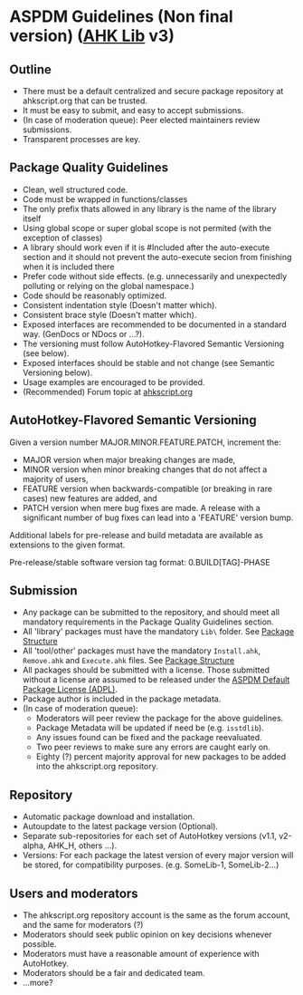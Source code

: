 ASPDM Guidelines (Non final version) ([AHK Lib](https://github.com/infogulch/AutoHotkey-StdLib/blob/master/README.md#ahk-lib-v2) v3)
==========

Outline
-------

- There must be a default centralized and secure package repository at ahkscript.org that can be trusted.
- It must be easy to submit, and easy to accept submissions.
- (In case of moderation queue): Peer elected maintainers review submissions.
- Transparent processes are key.

Package Quality Guidelines
--------------------------

- Clean, well structured code.
- Code must be wrapped in functions/classes
- The only prefix thats allowed in any library is the name of the library itself
- Using global scope or super global scope is not permited (with the exception of classes)
- A library should work even if it is #Included after the auto-execute section and it should not prevent the auto-execute secion from finishing when it is included there
- Prefer code without side effects. (e.g. unnecessarily and unexpectedly polluting or relying on the global namespace.)
- Code should be reasonably optimized.
- Consistent indentation style (Doesn't matter which).
- Consistent brace style (Doesn't matter which).
- Exposed interfaces are recommended to be documented in a standard way. (GenDocs or NDocs or ...?).
- The versioning must follow AutoHotkey-Flavored Semantic Versioning (see below).
- Exposed interfaces should be stable and not change (see Semantic Versioning below).
- Usage examples are encouraged to be provided.
- (Recommended) Forum topic at [ahkscript.org](http://ahkscript.org/)

AutoHotkey-Flavored Semantic Versioning
---------------------------------------

Given a version number MAJOR.MINOR.FEATURE.PATCH, increment the:

- MAJOR version when major breaking changes are made,
- MINOR version when minor breaking changes that do not affect a majority of users,
- FEATURE version when backwards-compatible (or breaking in rare cases) new features are added, and
- PATCH version when mere bug fixes are made. A release with a significant number of bug fixes can lead into a 'FEATURE' version bump.

Additional labels for pre-release and build metadata are available as extensions to the given format.

Pre-release/stable software version tag format: 0.BUILD[TAG]-PHASE

Submission
----------

- Any package can be submitted to the repository, and should meet all mandatory requirements in the Package Quality Guidelines section.
- All 'library' packages must have the mandatory `Lib\` folder. See [Package Structure](Database.md)
- All 'tool/other' packages must have the mandatory `Install.ahk`, `Remove.ahk` and `Execute.ahk` files. See [Package Structure](Database.md)
- All packages should be submitted with a license. Those submitted without a license are assumed to be released under the [ASPDM Default Package License (ADPL)](License.md).
- Package author is included in the package metadata.
- (In case of moderation queue):
  - Moderators will peer review the package for the above guidelines.
  - Package Metadata will be updated if need be (e.g. `isstdlib`).
  - Any issues found can be fixed and the package reevaluated.
  - Two peer reviews to make sure any errors are caught early on.
  - Eighty (?) percent majority approval for new packages to be added into the ahkscript.org repository.

Repository
----------

- Automatic package download and installation.
- Autoupdate to the latest package version (Optional).
- Separate sub-repositories for each set of AutoHotkey versions (v1.1, v2-alpha, AHK_H,  others ...).
- Versions: For each package the latest version of every major version will be stored, for compatibility purposes. (e.g. SomeLib-1, SomeLib-2...)

Users and moderators
--------------------

- The ahkscript.org repository account is the same as the forum account, and the same for moderators (?)
- Moderators should seek public opinion on key decisions whenever possible.
- Moderators must have a reasonable amount of experience with AutoHotkey.
- Moderators should be a fair and dedicated team.
- ...more?
